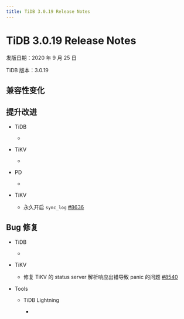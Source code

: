```yaml
---
title: TiDB 3.0.19 Release Notes
---
```


# TiDB 3.0.19 Release Notes

发版日期：2020 年 9 月 25 日

TiDB 版本：3.0.19

## 兼容性变化


## 提升改进

+ TiDB

    - 
    
+ TiKV

    -

+ PD

    -
+ TiKV

    - 永久开启 `sync_log` [#8636](https://github.com/tikv/tikv/pull/8636)
## Bug 修复

+ TiDB

    - 

+ TiKV

    - 修复 TiKV 的 status server 解析响应出错导致 panic 的问题 [#8540](https://github.com/tikv/tikv/pull/8540)

+ Tools

    + TiDB Lightning

        - 
